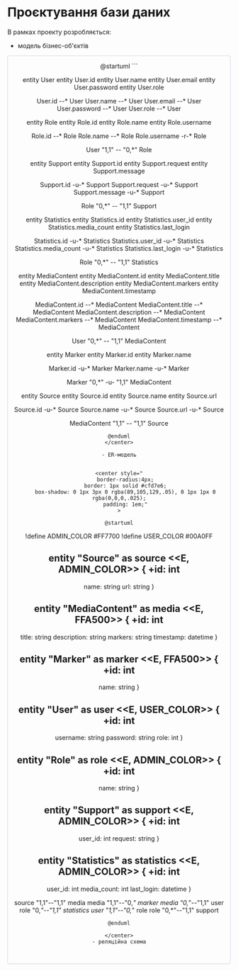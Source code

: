 # Проєктування бази даних

В рамках проекту розробляється: 
- модель бізнес-об'єктів  
<center style="
    border-radius:4px;
    border: 1px solid #cfd7e6;
    box-shadow: 0 1px 3px 0 rgba(89,105,129,.05), 0 1px 1px 0 rgba(0,0,0,.025);
    padding: 1em;"
>
@startuml
```

entity User 
entity User.id
entity User.name
entity User.email
entity User.password
entity User.role

User.id --* User
User.name --* User
User.email --* User
User.password --* User
User.role --* User

entity Role
entity Role.id
entity Role.name
entity Role.username

Role.id --* Role
Role.name --* Role
Role.username -r-* Role

User "1,1" -- "0,*" Role

entity Support
entity Support.id
entity Support.request
entity Support.message

Support.id -u-* Support
Support.request -u-* Support
Support.message -u-* Support

Role "0,*" -- "1,1" Support

entity Statistics
entity Statistics.id
entity Statistics.user_id
entity Statistics.media_count
entity Statistics.last_login

Statistics.id -u-* Statistics
Statistics.user_id -u-* Statistics
Statistics.media_count -u-* Statistics
Statistics.last_login -u-* Statistics

Role "0,*" -- "1,1" Statistics

entity MediaContent
entity MediaContent.id
entity MediaContent.title
entity MediaContent.description
entity MediaContent.markers
entity MediaContent.timestamp


MediaContent.id --* MediaContent
MediaContent.title --* MediaContent
MediaContent.description --* MediaContent
MediaContent.markers --* MediaContent
MediaContent.timestamp --* MediaContent

User "0,*" -- "1,1" MediaContent

entity Marker
entity Marker.id
entity Marker.name

Marker.id -u-* Marker
Marker.name -u-* Marker

Marker "0,*" -u- "1,1" MediaContent

entity Source
entity Source.id
entity Source.name
entity Source.url

Source.id -u-* Source
Source.name -u-* Source
Source.url -u-* Source

MediaContent "1,1" -- "1,1" Source

```
@enduml
</center>

- ER-модель


<center style="
    border-radius:4px;
    border: 1px solid #cfd7e6;
    box-shadow: 0 1px 3px 0 rgba(89,105,129,.05), 0 1px 1px 0 rgba(0,0,0,.025);
    padding: 1em;"
>

@startuml
```
!define ADMIN_COLOR #FF7700
!define USER_COLOR #00A0FF

entity "Source" as source <<E, ADMIN_COLOR>> {
  +id: int
  --
  name: string
  url: string
}

entity "MediaContent" as media <<E, FFA500>> {
  +id: int
  --
  title: string
  description: string
  markers: string
  timestamp: datetime
}

entity "Marker" as marker <<E, FFA500>> {
  +id: int
  --
  name: string
}

entity "User" as user <<E, USER_COLOR>> {
  +id: int
  --
  username: string
  password: string
  role: int
}

entity "Role" as role <<E, ADMIN_COLOR>> {
  +id: int
  --
  name: string
}

entity "Support" as support <<E, ADMIN_COLOR>> {
  +id: int
  --
  user_id: int
  request: string
}

entity "Statistics" as statistics <<E, ADMIN_COLOR>> {
  +id: int
  --
  user_id: int
  media_count: int
  last_login: datetime
}

source "1,1"--"1,1" media
media "1,1"--"0,*" marker
media "0,*"--"1,1" user
role "0,*"--"1,1" statistics
user "1,1"--"0,*" role
role "0,*"--"1,1" support
```
@enduml

</center>
- реляційна схема

